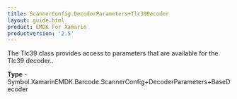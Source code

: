 ```yaml
---
title: ScannerConfig.DecoderParameters+Tlc39Decoder
layout: guide.html
product: EMDK For Xamarin 
productversion: '2.5' 
---
```

The Tlc39 class provides access to parameters that are available for the Tlc39 decoder..

**Type** - Symbol.XamarinEMDK.Barcode.ScannerConfig+DecoderParameters+BaseDecoder

